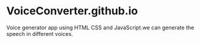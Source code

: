 # VoiceConverter.github.io
Voice generator app using HTML CSS and JavaScript.we can generate the speech in different voices.
